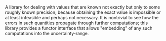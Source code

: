A library for dealing with values that are known not exactly but only to some roughly known precision, because obtaining the exact value is impossible or at least infeasible and perhaps not necessary.
It is nontrivial to see how the errors in such quantities propagate through further computations; this library provides a functor interface that allows "embedding" of any such computations into the uncertainty-range.